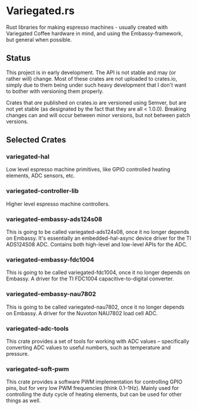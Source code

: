 # Variegated.rs

Rust libraries for making espresso machines - usually created with Variegated Coffee hardware in mind, and
using the Embassy-framework, but general when possible.

## Status

This project is in early development. The API is not stable and may (or rather will) change. Most of these crates
are not uploaded to crates.io, simply due to them being under such heavy development that I don't want to bother
with versioning them properly.

Crates that *are* published on crates.io are versioned using Semver, but are not yet stable (as designated by the
fact that they are all < 1.0.0). Breaking changes can and will occur between minor versions, but not between patch versions.

## Selected Crates

### variegated-hal
Low level espresso machine primitives, like GPIO controlled heating elements, ADC sensors, etc.

### variegated-controller-lib
Higher level espresso machine controllers.

### variegated-embassy-ads124s08
This is going to be called variegated-ads124s08, once it no longer depends on Embassy. It's essentially an
embedded-hal-async device driver for the TI ADS124S08 ADC. Contains both high-level and low-level APIs for the ADC.

### variegated-embassy-fdc1004
This is going to be called variegated-fdc1004, once it no longer depends on Embassy. A driver for the TI FDC1004 
capacitive-to-digital converter.

### variegated-embassy-nau7802
This is going to be called variegated-nau7802, once it no longer depends on Embassy. A driver for the Nuvoton NAU7802
load cell ADC.

### variegated-adc-tools
This crate provides a set of tools for working with ADC values – specifically converting ADC values to useful
numbers, such as temperature and pressure.

### variegated-soft-pwm
This crate provides a software PWM implementation for controlling GPIO pins, but for very low PWM frequencies (think 0.1–1Hz).
Mainly used for controlling the duty cycle of heating elements, but can be used for other things as well.